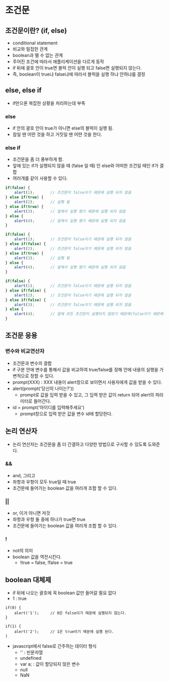 # 조건문

## 조건문이란? (if, else)
- conditional statement
- 비교와 밀접한 관계
- boolean과 땔 수 없는 관계
- 주어진 조건에 따라서 애플리케이션을 다르게 동작
- if 뒤에 괄호 안이 true면 블럭 안이 실행 되고 false면 실행되지 않는다.
- 즉, boolean이 true냐 false냐에 따라서 블럭을 실행 하냐 안하냐를 결정

## else, else if
- if만으론 복잡한 상황을 처리하는데 부족

### else
- if 안의 괄호 안이 true가 아니면 else의 블럭이 실행 됨.
- 참일 땐 어떤 것을 하고 거짓일 땐 어떤 것을 한다.

### else if
- 조건문을 좀 더 풍부하게 함.
- 앞에 있는 if가 실행되지 않을 때 (false 일 때) 인 else와 어떠한 조건일 때인 if가 결합
- 여러개를 같이 사용할 수 있다.
```javascript
if(false) {
    alert(1);       // 조건문이 false이기 때문에 실행 되지 않음
} else if(true) {
    alert(2);       // 실행 됨
} else if(true) {
    alert(3);       // 앞에서 실행 됐기 때문에 실행 되지 않음
} else {
    alert(4);       // 앞에서 실행 됐기 때문에 실행 되지 않음
}

if(false) {
    alert(1);       // 조건문이 false이기 때문에 실행 되지 않음
} else if(false) {
    alert(2);       // 조건문이 false이기 때문에 실행 되지 않음
} else if(true) {
    alert(3);       // 실행 됨
} else {
    alert(4);       // 앞에서 실행 됐기 때문에 실행 되지 않음
}

if(false) {
    alert(1);       // 조건문이 false이기 때문에 실행 되지 않음
} else if(false) {
    alert(2);       // 조건문이 false이기 때문에 실행 되지 않음
} else if(false) {
    alert(3);       // 조건문이 false이기 때문에 실행 되지 않음
} else {
    alert(4);       // 앞에 모든 조건문이 실행되지 않았기 때문에(false이기 때문에) 실행 됨
}
```

## 조건문 응용
### 변수와 비교연산자
- 조건문과 변수의 결합
- if 구분 안에 변수를 통해서 값을 비교하여 true/false를 정해 안에 내용의 실행을 가변적으로 정할 수 있다.
- prompt(XXX) : XXX 내용이 alert창으로 보이면서 사용자에게 값을 받을 수 있다.
- alert(prompt('당신의 나이는?'))
    - prompt로 값을 입력 받을 수 있고, 그 입력 받은 값이 return 되어 alert의 파라미터로 들어간다.
- id = prompt('아이디를 입력해주세요')
    - prompt창으로 입력 받은 값을 변수 id에 할당한다.

## 논리 연산자
- 논리 연산자는 조건문을 좀 더 간결하고 다양한 방법으로 구사할 수 있도록 도와준다.

### &&
- and, 그리고
- 좌항과 우항이 모두 true일 때 true
- 조건문에 들어가는 boolean 값을 여러개 조합 할 수 있다.

### ||
- or, 이거 아니면 저것
- 좌항과 우항 둘 중에 하나가 true면 true
- 조건문에 들어가는 boolean 값을 여러개 조합 할 수 있다.


### !
- not의 의미
- boolean 값을 역전시킨다.
    - !true = false, !false = true

## boolean 대체제
- if 뒤에 나오는 괄호에 꼭 boolean 값만 들어갈 필요 없다
- 1 : true
```
if(0) {
    alert('1');     // 0은 false이기 때문에 실행되지 않는다.
}

if(1) {
    alert('2');     // 1은 true이기 때문에 실행 된다.
)
```
- javascript에서 false로 간주하는 데이터 형식
    - '' : 빈문자열
    - undefined
    - var a; : 값이 할당되지 않은 변수
    - null
    - NaN

